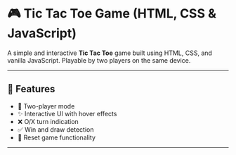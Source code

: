 # 🎮 Tic Tac Toe Game (HTML, CSS & JavaScript)

A simple and interactive **Tic Tac Toe** game built using HTML, CSS, and vanilla JavaScript. Playable by two players on the same device.

---

## 📌 Features

- 🧠 Two-player mode
- ✨ Interactive UI with hover effects
- ❌ O/X turn indication
- ✅ Win and draw detection
- 🔁 Reset game functionality

---




